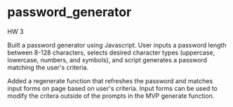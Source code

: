 # password_generator
HW 3

Built a password generator using Javascript. User inputs a password length between 8-128 characters, selects desired character types (uppercase, lowercase, numbers, and symbols), and script generates a password matching the user's criteria.

Added a regenerate function that refreshes the password and matches input forms on page based on user's criteria. Input forms can be used to modify the critera outside of the prompts in the MVP generate function.
